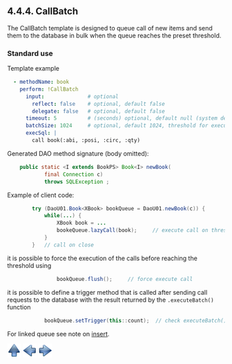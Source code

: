 ## 4.4.4. CallBatch

The CallBatch template is designed to queue call of new items and send them to the database in bulk when the queue reaches the preset threshold.

### Standard use

Template example

~~~yaml
  - methodName: book
    perform: !CallBatch
      input:              # optional
        reflect: false    # optional, default false
        delegate: false   # optional, default false
      timeout: 5          # (seconds) optional, default null (system default)
      batchSize: 1024     # optional, default 1024, threshold for execute
      execSql: |
        call book(:abi, :posi, :circ, :qty)
~~~

Generated DAO method signature (body omitted):

~~~java
    public static <I extends BookPS> Book<I> newBook(
            final Connection c)
            throws SQLException ;
~~~

Example of client code:

~~~java
        try (DaoU01.Book<XBook> bookQueue = DaoU01.newBook(c)) {
            while(...) {
                XBook book = ...
                bookeQueue.lazyCall(book);     // execute call on threshold
            }
        }   // call on close
~~~

it is possible to force the execution of the calls before reaching the threshold using

~~~java
                bookQueue.flush();     // force execute call
~~~

it is possible to define a trigger method that is called after sending call requests to the database with the result returned by the `.executeBatch()` function

~~~java
            bookQueue.setTrigger(this::count);  // check executeBatch() result
~~~

For linked queue see note on [insert](insertBatch.md#cascade).

[![Up](go-up.png)](ConfigYaml.md) [![Next](go-previous.png)](inlineProc.md) [![Next](go-next.png)](inlineBatch.md)
